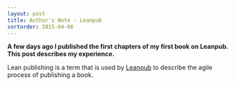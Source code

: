 ```yaml
---
layout: post
title: Author's Note - Leanpub
sortorder: 2015-04-06
---
```


**A few days ago I published the first chapters of my first book on Leanpub. This post describes my experience.**

Lean publishing is a term that is used by [Leanpub](http://leanpub.com) to describe the agile process of publishing a book.  
